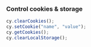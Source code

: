 ### Control cookies & storage

```javascript
cy.clearCookies();
cy.setCookie("name", "value");
cy.getCookies();
cy.clearLocalStorage();
```
